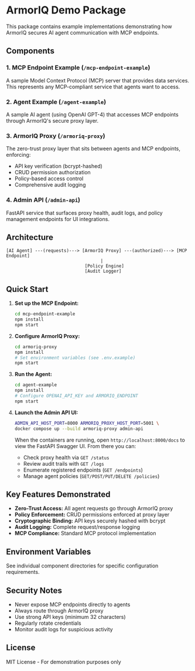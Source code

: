 # ArmorIQ Demo Package

This package contains example implementations demonstrating how ArmorIQ secures AI agent communication with MCP endpoints.

## Components

### 1. MCP Endpoint Example (`/mcp-endpoint-example`)
A sample Model Context Protocol (MCP) server that provides data services. This represents any MCP-compliant service that agents want to access.

### 2. Agent Example (`/agent-example`)
A sample AI agent (using OpenAI GPT-4) that accesses MCP endpoints through ArmorIQ's secure proxy layer.

### 3. ArmorIQ Proxy (`/armoriq-proxy`)
The zero-trust proxy layer that sits between agents and MCP endpoints, enforcing:
- API key verification (bcrypt-hashed)
- CRUD permission authorization
- Policy-based access control
- Comprehensive audit logging

### 4. Admin API (`/admin-api`)
FastAPI service that surfaces proxy health, audit logs, and policy management endpoints for UI integrations.

## Architecture

```
[AI Agent] ---(requests)---> [ArmorIQ Proxy] ---(authorized)---> [MCP Endpoint]
                                    |
                              [Policy Engine]
                              [Audit Logger]
```

## Quick Start

1. **Set up the MCP Endpoint:**
   ```bash
   cd mcp-endpoint-example
   npm install
   npm start
   ```

2. **Configure ArmorIQ Proxy:**
   ```bash
   cd armoriq-proxy
   npm install
   # Set environment variables (see .env.example)
   npm start
   ```

3. **Run the Agent:**
   ```bash
   cd agent-example
   npm install
   # Configure OPENAI_API_KEY and ARMORIQ_ENDPOINT
   npm start
   ```

4. **Launch the Admin API UI:**
   ```bash
   ADMIN_API_HOST_PORT=8000 ARMORIQ_PROXY_HOST_PORT=5001 \
   docker compose up --build armoriq-proxy admin-api
   ```
   When the containers are running, open `http://localhost:8000/docs` to view the FastAPI Swagger UI. From there you can:
   - Check proxy health via `GET /status`
   - Review audit trails with `GET /logs`
   - Enumerate registered endpoints (`GET /endpoints`)
   - Manage agent policies (`GET/POST/PUT/DELETE /policies`)

## Key Features Demonstrated

- **Zero-Trust Access:** All agent requests go through ArmorIQ proxy
- **Policy Enforcement:** CRUD permissions enforced at proxy layer
- **Cryptographic Binding:** API keys securely hashed with bcrypt
- **Audit Logging:** Complete request/response logging
- **MCP Compliance:** Standard MCP protocol implementation

## Environment Variables

See individual component directories for specific configuration requirements.

## Security Notes

- Never expose MCP endpoints directly to agents
- Always route through ArmorIQ proxy
- Use strong API keys (minimum 32 characters)
- Regularly rotate credentials
- Monitor audit logs for suspicious activity

## License

MIT License - For demonstration purposes only
